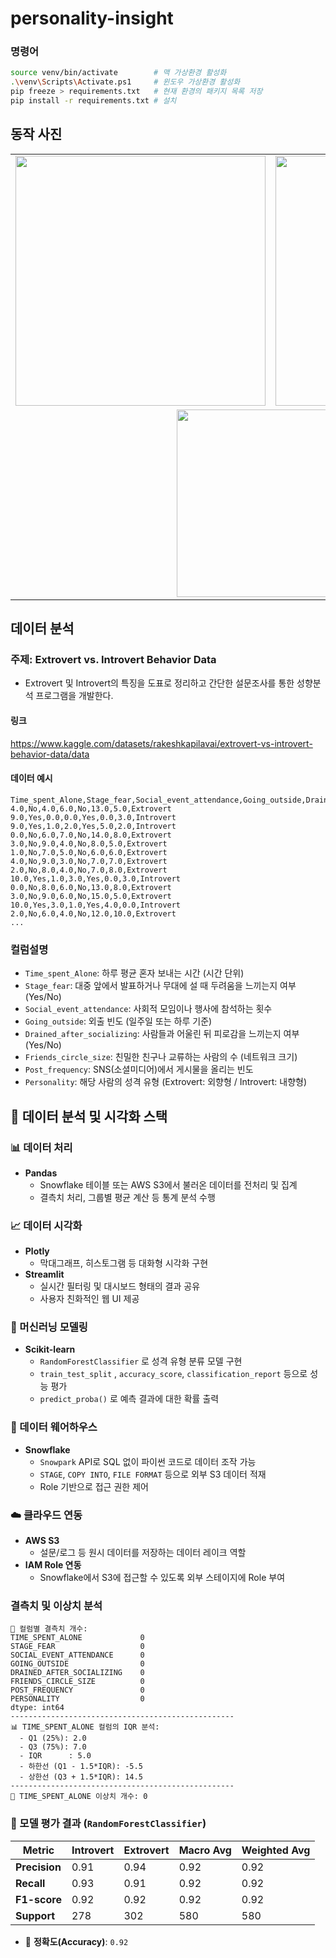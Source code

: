# personality-insight

### 명령어
```bash
source venv/bin/activate        # 맥 가상환경 활성화
.\venv\Scripts\Activate.ps1     # 윈도우 가상환경 활성화
pip freeze > requirements.txt   # 현재 환경의 패키지 목록 저장
pip install -r requirements.txt # 설치
```

## 동작 사진
<table>
  <tr>
    <td>
      <img src="https://github.com/user-attachments/assets/fecfab5f-e3fa-4015-b421-62e29a992f04" width="400">
    </td>
    <td>
      <img src="https://github.com/user-attachments/assets/8ece6ca9-8f55-40ab-9a21-1b8289581da2" width="400">
    </td>
  </tr>
  <tr>
    <td colspan="2" style="text-align:center">
      <img src="https://github.com/user-attachments/assets/967b4196-7e03-489c-af2e-de243574e3c0" width="300">
    </td>
  </tr>
</table>



## 데이터 분석
### 주제: Extrovert vs. Introvert Behavior Data

- Extrovert 및 Introvert의 특징을 도표로 정리하고 간단한 설문조사를 통한 성향분석 프로그램을 개발한다.

#### 링크
https://www.kaggle.com/datasets/rakeshkapilavai/extrovert-vs-introvert-behavior-data/data

#### 데이터 예시
```
Time_spent_Alone,Stage_fear,Social_event_attendance,Going_outside,Drained_after_socializing,Friends_circle_size,Post_frequency,Personality
4.0,No,4.0,6.0,No,13.0,5.0,Extrovert
9.0,Yes,0.0,0.0,Yes,0.0,3.0,Introvert
9.0,Yes,1.0,2.0,Yes,5.0,2.0,Introvert
0.0,No,6.0,7.0,No,14.0,8.0,Extrovert
3.0,No,9.0,4.0,No,8.0,5.0,Extrovert
1.0,No,7.0,5.0,No,6.0,6.0,Extrovert
4.0,No,9.0,3.0,No,7.0,7.0,Extrovert
2.0,No,8.0,4.0,No,7.0,8.0,Extrovert
10.0,Yes,1.0,3.0,Yes,0.0,3.0,Introvert
0.0,No,8.0,6.0,No,13.0,8.0,Extrovert
3.0,No,9.0,6.0,No,15.0,5.0,Extrovert
10.0,Yes,3.0,1.0,Yes,4.0,0.0,Introvert
2.0,No,6.0,4.0,No,12.0,10.0,Extrovert
...
```

### 컬럼설명

- `Time_spent_Alone`: 하루 평균 혼자 보내는 시간 (시간 단위)
- `Stage_fear`: 대중 앞에서 발표하거나 무대에 설 때 두려움을 느끼는지 여부 (Yes/No)
- `Social_event_attendance`: 사회적 모임이나 행사에 참석하는 횟수
- `Going_outside`: 외출 빈도 (일주일 또는 하루 기준)
- `Drained_after_socializing`: 사람들과 어울린 뒤 피로감을 느끼는지 여부 (Yes/No)
- `Friends_circle_size`: 친밀한 친구나 교류하는 사람의 수 (네트워크 크기)
- `Post_frequency`: SNS(소셜미디어)에서 게시물을 올리는 빈도
- `Personality`: 해당 사람의 성격 유형 (Extrovert: 외향형 / Introvert: 내향형)

## 🧰 데이터 분석 및 시각화 스택

### 📊 데이터 처리
- **Pandas**  
  - Snowflake 테이블 또는 AWS S3에서 불러온 데이터를 전처리 및 집계
  - 결측치 처리, 그룹별 평균 계산 등 통계 분석 수행

### 📈 데이터 시각화
- **Plotly**  
  - 막대그래프, 히스토그램 등 대화형 시각화 구현  
- **Streamlit**  
  - 실시간 필터링 및 대시보드 형태의 결과 공유  
  - 사용자 친화적인 웹 UI 제공

### 🧠 머신러닝 모델링
- **Scikit-learn**
  - `RandomForestClassifier` 로 성격 유형 분류 모델 구현
  - `train_test_split` , `accuracy_score`, `classification_report` 등으로 성능 평가
  - `predict_proba()` 로 예측 결과에 대한 확률 출력

### 🏢 데이터 웨어하우스
- **Snowflake**  
  - `Snowpark` API로 SQL 없이 파이썬 코드로 데이터 조작 가능  
  - `STAGE`, `COPY INTO`, `FILE FORMAT` 등으로 외부 S3 데이터 적재  
  - Role 기반으로 접근 권한 제어

### ☁️ 클라우드 연동
- **AWS S3**  
  - 설문/로그 등 원시 데이터를 저장하는 데이터 레이크 역할  
- **IAM Role 연동**  
  - Snowflake에서 S3에 접근할 수 있도록 외부 스테이지에 Role 부여


### 결측치 및 이상치 분석

```
📌 컬럼별 결측치 개수:
TIME_SPENT_ALONE             0
STAGE_FEAR                   0
SOCIAL_EVENT_ATTENDANCE      0
GOING_OUTSIDE                0
DRAINED_AFTER_SOCIALIZING    0
FRIENDS_CIRCLE_SIZE          0
POST_FREQUENCY               0
PERSONALITY                  0
dtype: int64
--------------------------------------------------
📊 TIME_SPENT_ALONE 컬럼의 IQR 분석:
  - Q1 (25%): 2.0
  - Q3 (75%): 7.0
  - IQR      : 5.0
  - 하한선 (Q1 - 1.5*IQR): -5.5
  - 상한선 (Q3 + 1.5*IQR): 14.5
--------------------------------------------------
🚨 TIME_SPENT_ALONE 이상치 개수: 0
```

### 🧪 모델 평가 결과 (`RandomForestClassifier`)

| Metric        | Introvert | Extrovert | Macro Avg | Weighted Avg |
|---------------|-----------|-----------|-----------|--------------|
| **Precision** | 0.91      | 0.94      | 0.92      | 0.92         |
| **Recall**    | 0.93      | 0.91      | 0.92      | 0.92         |
| **F1-score**  | 0.92      | 0.92      | 0.92      | 0.92         |
| **Support**   | 278       | 302       | 580       | 580          |

- 🎯 **정확도(Accuracy)**: `0.92`

